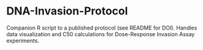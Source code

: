 # DNA-Invasion-Protocol
Companion R script to a published protocol (see README for DOI). Handles data visualization and C50 calculations for Dose-Response Invasion Assay experiments.
